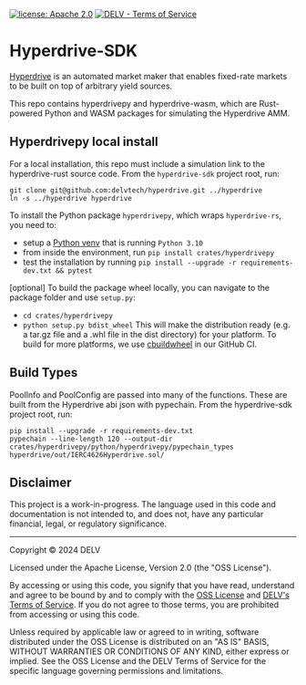 [![license: Apache 2.0](https://img.shields.io/badge/License-Apache_2.0-lightgrey)](http://www.apache.org/licenses/LICENSE-2.0)
[![DELV - Terms of Service](https://img.shields.io/badge/DELV-Terms_of_Service-orange)](https://elementfi.s3.us-east-2.amazonaws.com/element-finance-terms-of-service.pdf)

# Hyperdrive-SDK

[Hyperdrive](https://hyperdrive.delv.tech) is an automated market maker that enables fixed-rate markets to be built on top of arbitrary yield sources.

This repo contains hyperdrivepy and hyperdrive-wasm, which are Rust-powered Python and WASM packages for simulating the Hyperdrive AMM.

## Hyperdrivepy local install

For a local installation, this repo must include a simulation link to the hyperdrive-rust source code.
From the `hyperdrive-sdk` project root, run:

```shell
git clone git@github.com:delvtech/hyperdrive.git ../hyperdrive
ln -s ../hyperdrive hyperdrive
```

To install the Python package `hyperdrivepy`, which wraps `hyperdrive-rs`, you need to:

- setup a [Python venv](https://docs.python.org/3/library/venv.html) that is running `Python 3.10`
- from inside the environment, run `pip install crates/hyperdrivepy`
- test the installation by running `pip install --upgrade -r requirements-dev.txt && pytest`

[optional] To build the package wheel locally, you can navigate to the package folder and use `setup.py`:

- `cd crates/hyperdrivepy`
- `python setup.py bdist_wheel`
  This will make the distribution ready (e.g. a tar.gz file and a .whl file in the dist directory) for your platform.
  To build for more platforms, we use [cbuildwheel](https://cibuildwheel.readthedocs.io/en/stable/) in our GitHub CI.

## Build Types

PoolInfo and PoolConfig are passed into many of the functions.
These are built from the Hyperdrive abi json with pypechain.
From the hyperdrive-sdk project root, run:

```shell
pip install --upgrade -r requirements-dev.txt
pypechain --line-length 120 --output-dir crates/hyperdrivepy/python/hyperdrivepy/pypechain_types hyperdrive/out/IERC4626Hyperdrive.sol/
```

## Disclaimer

This project is a work-in-progress.
The language used in this code and documentation is not intended to, and does not, have any particular financial, legal, or regulatory significance.

---

Copyright © 2024  DELV

Licensed under the Apache License, Version 2.0 (the "OSS License").

By accessing or using this code, you signify that you have read, understand and agree to be bound by and to comply with the [OSS License](http://www.apache.org/licenses/LICENSE-2.0) and [DELV's Terms of Service](https://elementfi.s3.us-east-2.amazonaws.com/element-finance-terms-of-service.pdf). If you do not agree to those terms, you are prohibited from accessing or using this code.

Unless required by applicable law or agreed to in writing, software distributed under the OSS License is distributed on an "AS IS" BASIS, WITHOUT WARRANTIES OR CONDITIONS OF ANY KIND, either express or implied. See the OSS License and the DELV Terms of Service for the specific language governing permissions and limitations.
